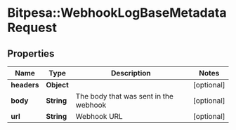 # Bitpesa::WebhookLogBaseMetadataRequest

## Properties
Name | Type | Description | Notes
------------ | ------------- | ------------- | -------------
**headers** | **Object** |  | [optional] 
**body** | **String** | The body that was sent in the webhook | [optional] 
**url** | **String** | Webhook URL | [optional] 


